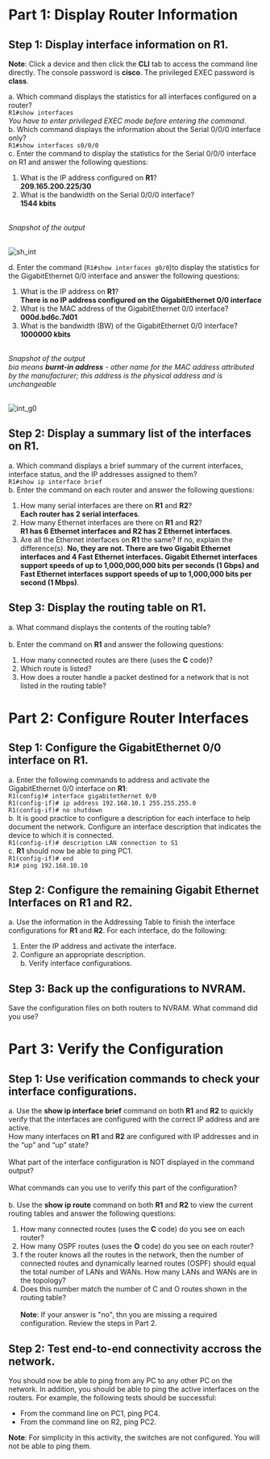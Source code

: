 # Part 1: Display Router Information

## Step 1: Display interface information on R1.
**Note**: Click a device and then click the **CLI** tab to access the command line directly. The console password is
**cisco**. The privileged EXEC password is **class**.

a. Which command displays the statistics for all interfaces configured on a router?<br>
`R1#show interfaces`<br>
*You have to enter privileged EXEC mode before entering the command*.<br> 
b. Which command displays the information about the Serial 0/0/0 interface only?<br>
`R1#show interfaces s0/0/0`<br>
c. Enter the command to display the statistics for the Serial 0/0/0 interface on R1 and answer the following
questions:<br>
1. What is the IP address configured on **R1**?<br>
**209.165.200.225/30**<br>
2. What is the bandwidth on the Serial 0/0/0 interface?<br>
**1544 kbits**<br><br>

*Snapshot of the output*<br><br>

![sh_int](https://github.com/user-attachments/assets/2cedb318-43a4-4102-85a7-405a89679b75)


d. Enter the command (`R1#show interfaces g0/0`)to display the statistics for the GigabitEthernet 0/0 interface and answer the following
questions:<br>
1. What is the IP address on **R1**?<br>
**There is no IP address configured on the GigabitEthernet 0/0 interface**<br>
2. What is the MAC address of the GigabitEthernet 0/0 interface?<br>
**000d.bd6c.7d01**<br>
3. What is the bandwidth (BW) of the GigabitEthernet 0/0 interface?<br>
**1000000 kbits**<br><br>

*Snapshot of the output*<br>
*bia means **burnt-in address** - other name for the MAC address attributed by the manufacturer; this address is the physical address and is unchangeable*<br><br>

![int_g0](https://github.com/user-attachments/assets/add14b85-0f91-45ad-a1ee-f100edcb40ab)


## Step 2: Display a summary list of the interfaces on R1.
a. Which command displays a brief summary of the current interfaces, interface status, and the IP addresses assigned to them?<br>
`R1#show ip interface brief`<br>
b. Enter the command on each router and answer the following questions:<br>
1. How many serial interfaces are there on **R1** and **R2**?<br>
**Each router has 2 serial interfaces**.<br>
2. How many Ethernet interfaces are there on **R1** and **R2**?<br>
**R1 has 6 Ethernet interfaces and R2 has 2 Ethernet interfaces**.<br>
3. Are all the Ethernet interfaces on **R1** the same? If no, explain the difference(s).
**No, they are not. There are two Gigabit Ethernet interfaces and 4 Fast Ethernet interfaces. Gigabit Ethernet interfaces support speeds of up to 1,000,000,000 bits per seconds (1 Gbps) and Fast Ethernet interfaces support speeds of up to 1,000,000 bits per second (1 Mbps)**.

## Step 3: Display the routing table on R1.
a. What command displays the contents of the routing table?<br><br>
b. Enter the command on **R1** and answer the following questions:<br>
1. How many connected routes are there (uses the **C** code)?<br>
2. Which route is listed?<br>
3. How does a router handle a packet destined for a network that is not listed in the routing table?


# Part 2: Configure Router Interfaces

## Step 1: Configure the GigabitEthernet 0/0 interface on R1.
a. Enter the following commands to address and activate the GigabitEthernet 0/0 interface on **R1**:<br>
`R1(config)# interface gigabitethernet 0/0`<br>
`R1(config-if)# ip address 192.168.10.1 255.255.255.0`<br>
`R1(config-if)# no shutdown`<br>
b. It is good practice to configure a description for each interface to help document the network. Configure an interface description that indicates the device to which it is connected.<br>
`R1(config-if)# description LAN connection to S1`<br>
c. **R1** should now be able to ping PC1.<br>
`R1(config-if)# end`<br>
`R1# ping 192.168.10.10`

## Step 2: Configure the remaining Gigabit Ethernet Interfaces on R1 and R2.
a. Use the information in the Addressing Table to finish the interface configurations for **R1** and **R2**. For each interface, do the following:<br>
1. Enter the IP address and activate the interface.
2. Configure an appropriate description.<br>
b. Verify interface configurations.

## Step 3: Back up the configurations to NVRAM.
Save the configuration files on both routers to NVRAM. What command did you use?


# Part 3: Verify the Configuration

## Step 1: Use verification commands to check your interface configurations.
a. Use the **show ip interface brief** command on both **R1** and **R2** to quickly verify that the interfaces are configured with the correct IP address and are active.<br>
How many interfaces on **R1** and **R2** are configured with IP addresses and in the “up” and “up” state?<br><br>
What part of the interface configuration is NOT displayed in the command output?<br><br>
What commands can you use to verify this part of the configuration?<br><br>
b. Use the **show ip route** command on both **R1** and **R2** to view the current routing tables and answer the following questions:<br>
1. How many connected routes (uses the **C** code) do you see on each router?
2. How many OSPF routes (uses the **O** code) do you see on each router?
3. f the router knows all the routes in the network, then the number of connected routes and dynamically learned routes (OSPF) should equal the total number of LANs and WANs. How many LANs and WANs are in the topology?
4. Does this number match the number of C and O routes shown in the routing table?<br><br>
**Note**: If your answer is "no", thn you are missing a required configuration. Review the steps in Part 2.

## Step 2: Test end-to-end connectivity accross the network.
You should now be able to ping from any PC to any other PC on the network. In addition, you should be able to ping the active interfaces on the routers. For example, the following tests should be successful: 
- From the command line on PC1, ping PC4.
- From the command line on R2, ping PC2.<br>

**Note**: For simplicity in this activity, the switches are not configured. You will not be able to ping them.


